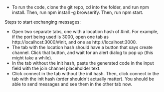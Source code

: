 * To run the code, clone the git repo, cd into the folder, and run npm install. Then, run npm install -g browserify. Then, run npm start.

Steps to start exchanging messages:

* Open two separate tabs, one with a location hash of #init. For example, if the port being used is 3000, open one tab as http://localhost:3000/#init, and one as http://localhost:3000.
* The tab with the location hash should have a button that says create channel. Click that button, and wait for an alert dialog to pop up (this might take a while).
* In the tab without the init hash, paste the generated code in the input field with the join channel placeholder text.
* Click connect in the tab without the init hash. Then, click connect in the tab with the init hash (order shouldn't actually matter). You should be able to send messages and see them in the other tab now. 
